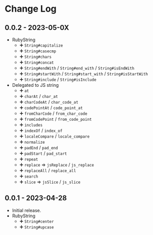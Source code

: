 # Change Log

## 0.0.2 - 2023-05-0X

- RubyString
  - ➕ `String#capitalize`
  - ➕ `String#casecmp`
  - ➕ `String#chars`
  - ➕ `String#concat`
  - ➕ `String#endWith` / `String#end_with` / `String#isEndWith`
  - ➕ `String#startWith` / `String#start_with` / `String#isStartWith`
  - ➕ `String#include` / `String#isInclude`
- Delegated to JS string
  - ➕ `at`
  - ➕ `charAt` / `char_at`
  - ➕ `charCodeAt` / `char_code_at`
  - ➕ `codePointAt` / `code_point_at`
  - ➕ `fromCharCode` / `from_char_code`
  - ➕ `fromCodePoint` / `from_code_point`
  - ➕ `includes`
  - ➕ `indexOf` / `index_of`
  - ➕ `localeCompare` / `locale_compare`
  - ➕ `normalize`
  - ➕ `padEnd` / `pad_end`
  - ➕ `padStart` / `pad_start`
  - ➕ `repeat`
  - ➕ `replace` => `jsReplace` / `js_replace`
  - ➕ `replaceAll` / `replace_all`
  - ➕ `search`
  - ➕ `slice` => `jsSlice` / `js_slice`

## 0.0.1 - 2023-04-28

- Initial release.
- RubyString
  - ➕ `String#center`
  - ➕ `String#upcase`
